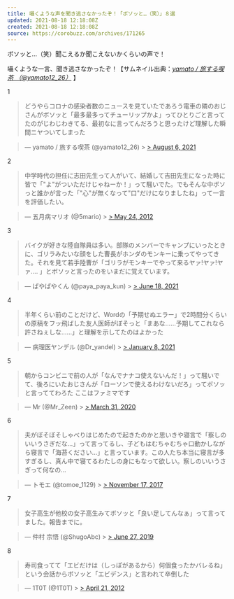 ```yaml
---
title: 囁くような声を聞き逃さなかったぞ！「ボソッと…（笑）」８選
updated: 2021-08-18 12:18:08Z
created: 2021-08-18 12:18:08Z
source: https://corobuzz.com/archives/171265
---
```


ボソッと…（笑）聞こえるか聞こえないかくらいの声で！

囁くような一言、聞き逃さなかったぞ！【サムネイル出典：[*yamato / 旅する喫茶 （@yamato12_26）*](https://twitter.com/yamato12_26) 】

1

> どうやらコロナの感染者数のニュースを見ていたであろう電車の隣のおじさんがボソッと「最多最多ってチューリップかよ」ってひとりごと言ってたのがじわじわきてる、最初なに言ってんだろうと思ったけど理解した瞬間ニヤついてしまった

> — yamato / 旅する喫茶 (@yamato12_26) > [> August 6, 2021](https://twitter.com/yamato12_26/status/1423602849494179844?ref_src=twsrc%5Etfw)

2

> 中学時代の担任に志田先生って人がいて、結婚して吉田先生になった時に皆で「"よ"がついただけじゃねーか！」って騒いでた。でもそんな中ボソっと誰かが言った「"心"が無くなって"口"だけになりましたね」って一言を評価したい。

> — 五月病マリオ (@5mario) > [> May 24, 2012](https://twitter.com/5mario/status/205620767101161472?ref_src=twsrc%5Etfw)

3

> バイクが好きな陸自隊員は多い。部隊のメンバーでキャンプにいったときに、ゴリラみたいな顔をした曹長がホンダのモンキーに乗ってやってきた。それを見て若手陸曹が「ゴリラがモンキーでやって来るヤァ!ヤァ!ヤァ…. 」とボソッと言ったのをいまだに覚えています。

> — ぱやぱやくん (@paya_paya_kun) > [> June 18, 2021](https://twitter.com/paya_paya_kun/status/1406031485077917698?ref_src=twsrc%5Etfw)

4

> 半年くらい前のことだけど、Wordの「予期せぬエラー」で2時間分くらいの原稿をフッ飛ばした友人医師がぼそっと「まあな……予期してこれなら許さねぇしな……」と理解を示してたのはよかった

> — 病理医ヤンデル (@Dr_yandel) > [> January 8, 2021](https://twitter.com/Dr_yandel/status/1347336635973656578?ref_src=twsrc%5Etfw)

5
> 朝からコンビニで前の人が「なんでナナコ使えないんだ！」って騒いでて、後ろにいたおじさんが「ローソンで使えるわけないだろ」ってボソッと言っててわろた
> ここはファミマです

> — Mr (@Mr_Zeen) > [> March 31, 2020](https://twitter.com/Mr_Zeen/status/1245116536987111424?ref_src=twsrc%5Etfw)

6

> 夫がぼそぼそしゃべりはじめたので起きたのかと思いきや寝言で「察しのいいうさぎだな…」って言ってるし、子どもはむちゃむちゃ口動かしながら寝言で「海苔ください…」と言っています。この人たち本当に寝言が多すぎるし、真ん中で寝てるわたしの身にもなって欲しい。察しのいいうさぎって何なの…

> — トモエ (@tomoe_1129) > [> November 17, 2017](https://twitter.com/tomoe_1129/status/931567764560424960?ref_src=twsrc%5Etfw)

7
> 女子高生が他校の女子高生みてボソッと「良い足してんなぁ」って言ってました。報告までに。

> — 仲村 宗悟 (@ShugoAbc) > [> June 27, 2019](https://twitter.com/ShugoAbc/status/1144148214376886272?ref_src=twsrc%5Etfw)

8
> 寿司食ってて「エビだけは（しっぽがあるから）何個食ったかバレるね」という会話からボソッと「エビデンス」と言われて卒倒した

> — 1T0T (@1T0T) > [> April 21, 2012](https://twitter.com/1T0T/status/193695404393639936?ref_src=twsrc%5Etfw)